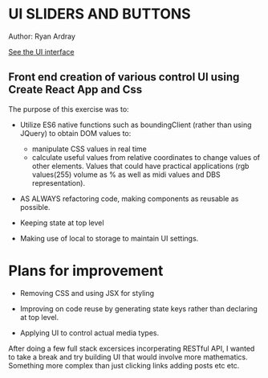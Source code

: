 # UI SLIDERS AND BUTTONS

Author: Ryan Ardray

[See the UI interface](https://quiet-beyond-57373.herokuapp.com/)

## Front end creation of various control UI using Create React App and Css

The purpose of this exercise was to:

- Utilize ES6 native functions such as boundingClient (rather than using JQuery) to obtain DOM values to:
  - manipulate CSS values in real time
  - calculate useful values from relative coordinates to change values of other elements. 
    Values that could have practical applications (rgb values(255) volume as % as well as midi values and DBS representation).
 
- AS ALWAYS refactoring code, making components as reusable as possible.

- Keeping state at top level

- Making use of local to storage to maintain UI settings.

# Plans for improvement

- Removing CSS and using JSX for styling

- Improving on code reuse by generating state keys rather than declaring at top level.

- Applying UI to control actual media types.

After doing a few full stack excersices incorperating RESTful API, I wanted to take a break and try building UI that would involve more mathematics.  Something more complex than just clicking links adding posts etc etc.

